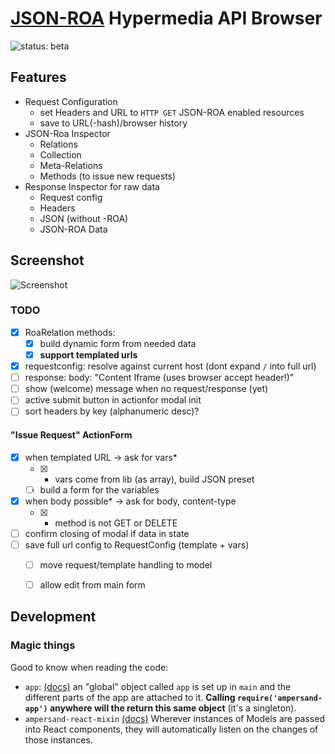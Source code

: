# [JSON-ROA](http://json-roa.github.io) Hypermedia API Browser

![status: beta](https://img.shields.io/badge/status-beta-orange.svg)

## Features

- Request Configuration
  - set Headers and URL to `HTTP GET` JSON-ROA enabled resources
  - save to URL(-hash)/browser history
- JSON-Roa Inspector
  - Relations
  - Collection
  - Meta-Relations
  - Methods (to issue new requests)
- Response Inspector for raw data
  - Request config
  - Headers
  - JSON (without -ROA)
  - JSON-ROA Data

## Screenshot

![Screenshot](https://cloud.githubusercontent.com/assets/134942/12662514/3eb98eaa-c621-11e5-9be3-eec2f7547c2c.png)

### TODO

- [x] RoaRelation methods:
    - [x] build dynamic form from needed data
    - [x] **support templated urls**
- [x] requestconfig: resolve against current host (dont expand `/` into full url)
- [ ] response: body: "Content Iframe (uses browser accept header!)"
- [ ] show (welcome) message when no request/response (yet)
- [ ] active submit button in actionfor modal init
- [ ] sort headers by key (alphanumeric desc)?

#### "Issue Request" ActionForm

- [x] when templated URL -> ask for vars*
  - [x] * vars come from lib (as array), build JSON preset
  - [ ] build a form for the variables
- [x] when body possible* -> ask for body, content-type
  - [x] * method is not GET or DELETE
- [ ] confirm closing of modal if data in state
- [ ] save full url config to RequestConfig (template + vars)
    - [ ] move request/template handling to model
    - [ ] allow edit from main form


## Development

### Magic things

Good to know when reading the code:

- `app`: [(docs)](http://ampersandjs.com/docs#ampersand-app)
  an "global" object called `app` is set up in `main` and the different
  parts of the app are attached to it.
  **Calling `require('ampersand-app')` anywhere will the return this same
  object** (it's a singleton).
- `ampersand-react-mixin` [(docs)](https://github.com/ampersandjs/ampersand-react-mixin#ampersand-react-mixin)
  Wherever instances of Models are passed into React components, they
  will automatically listen on the changes of those instances.
